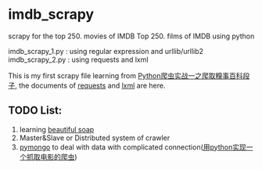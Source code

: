 # imdb_scrapy
scrapy for the top 250. movies of IMDB
Top 250. films of IMDB using python

imdb_scrapy_1.py : using regular expression and urllib/urllib2
imdb_scrapy_2.py : using requests and lxml

This is my first scrapy file learning from [Python爬虫实战一之爬取糗事百科段子](http://cuiqingcai.com/990.html), the documents of 
[requests](http://docs.python-requests.org/en/master/) and [lxml](http://lxml.de/index.html) are here.

## TODO List:
1. learning [beautiful soap](https://pypi.python.org/pypi/beautifulsoup4/4.3.2)
2. Master&Slave or Distributed system of crawler
3. [pymongo](http://api.mongodb.com/python/current/) to deal with data with complicated connection([用python实现一个抓取电影的爬虫](http://blog.sina.com.cn/s/blog_63cf1c510101dshu.html))
